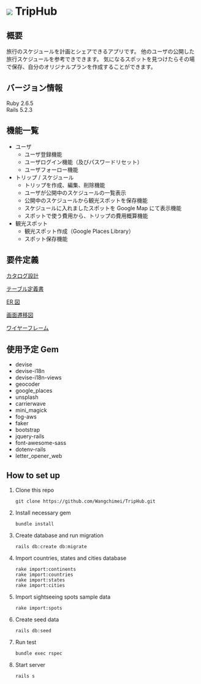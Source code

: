 # ![](https://imgur.com/z1ubeIb.png) TripHub

## 概要

旅行のスケジュールを計画とシェアできるアプリです。
他のユーザの公開した旅行スケジュールを参考できできます。
気になるスポットを見つけたらその場で保存、自分のオリジナルプランを作成することができます。

## バージョン情報

Ruby 2.6.5  
Rails 5.2.3

## 機能一覧

- ユーザ
  - ユーザ登録機能
  - ユーザログイン機能（及びパスワードリセット）
  - ユーザフォーロー機能
- トリップ / スケジュール
  - トリップを作成、編集、削除機能
  - ユーザが公開中のスケジュールの一覧表示
  - 公開中のスケジュールから観光スポットを保存機能
  - スケジュールに入れましたスポットを Google Map にて表示機能
  - スポットで使う費用から、トリップの費用概算機能
- 観光スポット
  - 観光スポット作成（Google Places Library）
  - スポット保存機能

## 要件定義

[カタログ設計](https://drive.google.com/file/d/1R0O7ygGzgbY4058xtdGCCMOlUri4GKpD/view?usp=sharing)

[テーブル定義書](https://drive.google.com/file/d/1mrcARaz8X_r2vWIWIKYUmGdjGRlgZ8yv/view?usp=sharing)

[ER 図](https://drive.google.com/file/d/1u6-avgjb6W-fgFCMFn-Irl_LW5RBCu6P/view?usp=sharing)

[画面遷移図](https://drive.google.com/file/d/1dD1-RK0_-XHlh0WIrr8jnxg6UKk317aZ/view?usp=sharing)

[ワイヤーフレーム](https://drive.google.com/file/d/1uu_QNMKeaifBNTgNSvwJsZ41ntMBSJDh/view?usp=sharing)

## 使用予定 Gem

- devise
- devise-i18n
- devise-i18n-views
- geocoder
- google_places
- unsplash
- carrierwave
- mini_magick
- fog-aws
- faker
- bootstrap
- jquery-rails
- font-awesome-sass
- dotenv-rails
- letter_opener_web

## How to set up

1. Clone this repo

   ```
   git clone https://github.com/Wangchimei/TripHub.git
   ```

2. Install necessary gem

   ```
   bundle install
   ```

3. Create database and run migration

   ```
   rails db:create db:migrate
   ```

4. Import countries, states and cities database

   ```
   rake import:continents
   rake import:countries
   rake import:states
   rake import:cities
   ```

5. Import sightseeing spots sample data

   ```
   rake import:spots
   ```

6. Create seed data

   ```
   rails db:seed
   ```

7. Run test

   ```
   bundle exec rspec
   ```

8. Start server

   ```
   rails s
   ```
